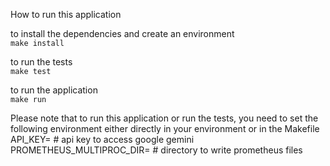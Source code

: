 How to run this application

to install the dependencies and create an environment \
`make install`

to run the tests\
`make test`

to run the application\
`make run`

Please note that to run this application or run the tests, you need to set the following environment either directly in your environment or in the Makefile
API_KEY=  # api key to access google gemini
PROMETHEUS_MULTIPROC_DIR= # directory to write prometheus files
